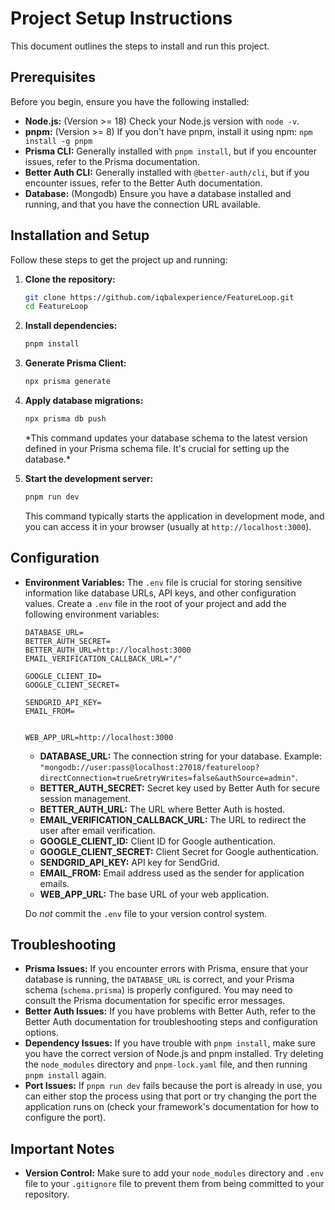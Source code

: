 # Project Setup Instructions

This document outlines the steps to install and run this project.

## Prerequisites

Before you begin, ensure you have the following installed:

- **Node.js:** (Version >= 18) Check your Node.js version with `node -v`.
- **pnpm:** (Version >= 8) If you don't have pnpm, install it using npm: `npm install -g pnpm`
- **Prisma CLI:** Generally installed with `pnpm install`, but if you encounter issues, refer to the Prisma documentation.
- **Better Auth CLI:** Generally installed with `@better-auth/cli`, but if you encounter issues, refer to the Better Auth documentation.
- **Database:** (Mongodb) Ensure you have a database installed and running, and that you have the connection URL available.

## Installation and Setup

Follow these steps to get the project up and running:

1.  **Clone the repository:**

    ```bash
    git clone https://github.com/iqbalexperience/FeatureLoop.git
    cd FeatureLoop
    ```

2.  **Install dependencies:**

    ```bash
    pnpm install
    ```

3.  **Generate Prisma Client:**

    ```bash
    npx prisma generate
    ```

4.  **Apply database migrations:**

    ```bash
    npx prisma db push
    ```

    \*This command updates your database schema to the latest version defined in your Prisma schema file. It's crucial for setting up the database.\*

5.  **Start the development server:**

    ```bash
    pnpm run dev
    ```

    This command typically starts the application in development mode, and you can access it in your browser (usually at `http://localhost:3000`).

## Configuration

- **Environment Variables:** The `.env` file is crucial for storing sensitive information like database URLs, API keys, and other configuration values. Create a `.env` file in the root of your project and add the following environment variables:

  ```
  DATABASE_URL=
  BETTER_AUTH_SECRET=
  BETTER_AUTH_URL=http://localhost:3000
  EMAIL_VERIFICATION_CALLBACK_URL="/"

  GOOGLE_CLIENT_ID=
  GOOGLE_CLIENT_SECRET=

  SENDGRID_API_KEY=
  EMAIL_FROM=


  WEB_APP_URL=http://localhost:3000
  ```

  - **DATABASE_URL:** The connection string for your database. Example: `"mongodb://user:pass@localhost:27018/featureloop?directConnection=true&retryWrites=false&authSource=admin"`.
  - **BETTER_AUTH_SECRET:** Secret key used by Better Auth for secure session management.
  - **BETTER_AUTH_URL:** The URL where Better Auth is hosted.
  - **EMAIL_VERIFICATION_CALLBACK_URL:** The URL to redirect the user after email verification.
  - **GOOGLE_CLIENT_ID:** Client ID for Google authentication.
  - **GOOGLE_CLIENT_SECRET:** Client Secret for Google authentication.
  - **SENDGRID_API_KEY:** API key for SendGrid.
  - **EMAIL_FROM:** Email address used as the sender for application emails.
  - **WEB_APP_URL:** The base URL of your web application.

  Do _not_ commit the `.env` file to your version control system.

## Troubleshooting

- **Prisma Issues:** If you encounter errors with Prisma, ensure that your database is running, the `DATABASE_URL` is correct, and your Prisma schema (`schema.prisma`) is properly configured. You may need to consult the Prisma documentation for specific error messages.
- **Better Auth Issues:** If you have problems with Better Auth, refer to the Better Auth documentation for troubleshooting steps and configuration options.
- **Dependency Issues:** If you have trouble with `pnpm install`, make sure you have the correct version of Node.js and pnpm installed. Try deleting the `node_modules` directory and `pnpm-lock.yaml` file, and then running `pnpm install` again.
- **Port Issues:** If `pnpm run dev` fails because the port is already in use, you can either stop the process using that port or try changing the port the application runs on (check your framework's documentation for how to configure the port).

## Important Notes

- **Version Control:** Make sure to add your `node_modules` directory and `.env` file to your `.gitignore` file to prevent them from being committed to your repository.
